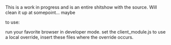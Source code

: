 This is a work in progress and is an entire shitshow with the source.  Will clean it up at somepoint... maybe

to use:

run your favorite browser in developer mode.  set the client_module.js to use a local override, insert these files where the override occurs.
